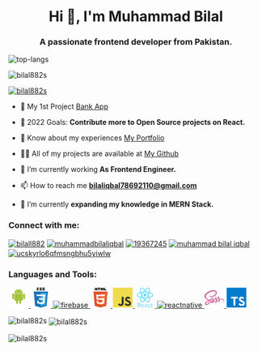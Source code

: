 <h1 align="center">Hi 👋, I'm Muhammad Bilal</h1>
<h3 align="center">A passionate frontend developer from Pakistan.</h3>


![top-langs][top-langs] 


[top-langs]: https://github-readme-stats.vercel.app/api/top-langs/?username=bilal882s

<p align="left"> <img src="https://komarev.com/ghpvc/?username=bilal882s&label=Profile%20views&color=0e75b6&style=flat" alt="bilal882s" /> </p>





<p align="left"> <a href="https://github.com/ryo-ma/github-profile-trophy"><img src="https://github-profile-trophy.vercel.app/?username=bilal882s" alt="bilal882s" /></a> </p>


- 🔭 My 1st Project [Bank App](https://bank-app882.web.app)

- 🥅 2022 Goals: **Contribute more to Open Source projects on React.**

- 📄 Know about my experiences [My Portfolio](https://me-mbi.netlify.app)

- 👨‍💻 All of my projects are available at [My Github](https://github.com/bilal882s)

- 🔭 I’m currently working **As Frontend Engineer.**

- 📫 How to reach me **bilaliqbal78692110@gmail.com**

- 👯 I’m currently **expanding my knowledge in MERN Stack.**

<h3 align="left">Connect with me:</h3>
<p align="left">
<a href="https://twitter.com/bilall882" target="blank"><img align="center" src="https://raw.githubusercontent.com/rahuldkjain/github-profile-readme-generator/master/src/images/icons/Social/twitter.svg" alt="bilall882" height="30" width="40" /></a>
<a href="https://linkedin.com/in/muhammadbilaliqbal" target="blank"><img align="center" src="https://raw.githubusercontent.com/rahuldkjain/github-profile-readme-generator/master/src/images/icons/Social/linked-in-alt.svg" alt="muhammadbilaliqbal" height="30" width="40" /></a>
<a href="https://stackoverflow.com/users/19367245" target="blank"><img align="center" src="https://raw.githubusercontent.com/rahuldkjain/github-profile-readme-generator/master/src/images/icons/Social/stack-overflow.svg" alt="19367245" height="30" width="40" /></a>
<a href="https://fb.com/muhammad bilal iqbal" target="blank"><img align="center" src="https://raw.githubusercontent.com/rahuldkjain/github-profile-readme-generator/master/src/images/icons/Social/facebook.svg" alt="muhammad bilal iqbal" height="30" width="40" /></a>
<a href="https://www.youtube.com/c/ucskyrlo6qfmsngbhu5yiwlw" target="blank"><img align="center" src="https://raw.githubusercontent.com/rahuldkjain/github-profile-readme-generator/master/src/images/icons/Social/youtube.svg" alt="ucskyrlo6qfmsngbhu5yiwlw" height="30" width="40" /></a>
</p>

<h3 align="left">Languages and Tools:</h3>
<p align="left"> <a href="https://developer.android.com" target="_blank" rel="noreferrer"> <img src="https://raw.githubusercontent.com/devicons/devicon/master/icons/android/android-original-wordmark.svg" alt="android" width="40" height="40"/> </a> <a href="https://www.w3schools.com/css/" target="_blank" rel="noreferrer"> <img src="https://raw.githubusercontent.com/devicons/devicon/master/icons/css3/css3-original-wordmark.svg" alt="css3" width="40" height="40"/> </a> <a href="https://firebase.google.com/" target="_blank" rel="noreferrer"> <img src="https://www.vectorlogo.zone/logos/firebase/firebase-icon.svg" alt="firebase" width="40" height="40"/> </a> <a href="https://www.w3.org/html/" target="_blank" rel="noreferrer"> <img src="https://raw.githubusercontent.com/devicons/devicon/master/icons/html5/html5-original-wordmark.svg" alt="html5" width="40" height="40"/> </a> <a href="https://developer.mozilla.org/en-US/docs/Web/JavaScript" target="_blank" rel="noreferrer"> <img src="https://raw.githubusercontent.com/devicons/devicon/master/icons/javascript/javascript-original.svg" alt="javascript" width="40" height="40"/> </a> <a href="https://reactjs.org/" target="_blank" rel="noreferrer"> <img src="https://raw.githubusercontent.com/devicons/devicon/master/icons/react/react-original-wordmark.svg" alt="react" width="40" height="40"/> </a> <a href="https://reactnative.dev/" target="_blank" rel="noreferrer"> <img src="https://reactnative.dev/img/header_logo.svg" alt="reactnative" width="40" height="40"/> </a> <a href="https://sass-lang.com" target="_blank" rel="noreferrer"> <img src="https://raw.githubusercontent.com/devicons/devicon/master/icons/sass/sass-original.svg" alt="sass" width="40" height="40"/> </a> <a href="https://www.typescriptlang.org/" target="_blank" rel="noreferrer"> <img src="https://raw.githubusercontent.com/devicons/devicon/master/icons/typescript/typescript-original.svg" alt="typescript" width="40" height="40"/> </a> </p>

<p><img align="left" src="https://github-readme-stats.vercel.app/api/top-langs?username=bilal882s&show_icons=true&locale=en&layout=compact" alt="bilal882s" /></p>

<p>&nbsp;<img align="center" src="https://github-readme-stats.vercel.app/api?username=bilal882s&show_icons=true&locale=en" alt="bilal882s" /></p>

<p><img align="center" src="https://github-readme-streak-stats.herokuapp.com/?user=bilal882s&" alt="bilal882s" /></p>
